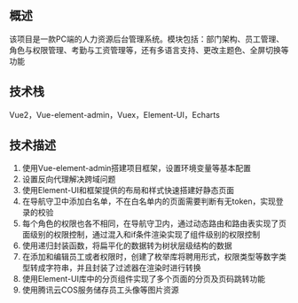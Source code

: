 ## 概述
该项目是一款PC端的人力资源后台管理系统。模块包括：部门架构、员工管理、角色与权限管理、考勤与工资管理等，还有多语言支持、更改主题色、全屏切换等功能

## 技术栈

Vue2，Vue-element-admin，Vuex，Element-UI，Echarts

## 技术描述

1. 使用Vue-element-admin搭建项目框架，设置环境变量等基本配置
2. 设置反向代理解决跨域问题
3. 使用Element-UI和框架提供的布局和样式快速搭建好静态页面
4. 在导航守卫中添加白名单，不在白名单内的页面需要判断有无token，实现登录的校验
5. 每个角色的权限也各不相同，在导航守卫内，通过动态路由和路由表实现了页面级别的权限控制，通过混入和if条件渲染实现了组件级别的权限控制
6. 使用递归封装函数，将扁平化的数据转为树状层级结构的数据
7. 在添加和编辑员工或者权限时，创建了枚举库将聘用形式，权限类型等数字类型转成字符串，并且封装了过滤器在渲染时进行转换
8. 使用Element-UI库中的分页组件实现了多个页面的分页及页码跳转功能
9. 使用腾讯云COS服务储存员工头像等图片资源